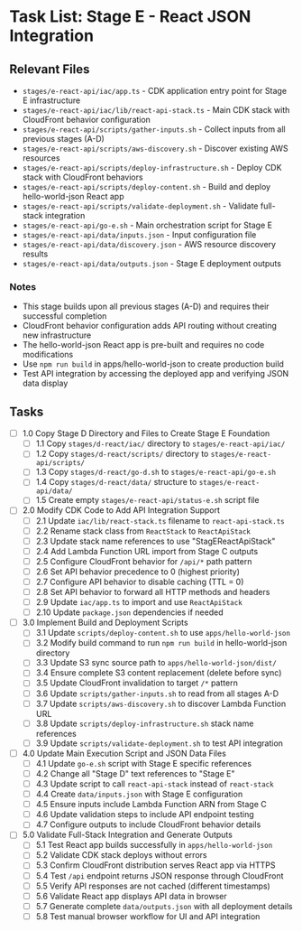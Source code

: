 # Task List: Stage E - React JSON Integration

## Relevant Files

- `stages/e-react-api/iac/app.ts` - CDK application entry point for Stage E infrastructure
- `stages/e-react-api/iac/lib/react-api-stack.ts` - Main CDK stack with CloudFront behavior configuration
- `stages/e-react-api/scripts/gather-inputs.sh` - Collect inputs from all previous stages (A-D)
- `stages/e-react-api/scripts/aws-discovery.sh` - Discover existing AWS resources
- `stages/e-react-api/scripts/deploy-infrastructure.sh` - Deploy CDK stack with CloudFront behaviors
- `stages/e-react-api/scripts/deploy-content.sh` - Build and deploy hello-world-json React app
- `stages/e-react-api/scripts/validate-deployment.sh` - Validate full-stack integration
- `stages/e-react-api/go-e.sh` - Main orchestration script for Stage E
- `stages/e-react-api/data/inputs.json` - Input configuration file
- `stages/e-react-api/data/discovery.json` - AWS resource discovery results
- `stages/e-react-api/data/outputs.json` - Stage E deployment outputs

### Notes

- This stage builds upon all previous stages (A-D) and requires their successful completion
- CloudFront behavior configuration adds API routing without creating new infrastructure
- The hello-world-json React app is pre-built and requires no code modifications
- Use `npm run build` in apps/hello-world-json to create production build
- Test API integration by accessing the deployed app and verifying JSON data display

## Tasks

- [ ] 1.0 Copy Stage D Directory and Files to Create Stage E Foundation
  - [ ] 1.1 Copy `stages/d-react/iac/` directory to `stages/e-react-api/iac/`
  - [ ] 1.2 Copy `stages/d-react/scripts/` directory to `stages/e-react-api/scripts/`
  - [ ] 1.3 Copy `stages/d-react/go-d.sh` to `stages/e-react-api/go-e.sh`
  - [ ] 1.4 Copy `stages/d-react/data/` structure to `stages/e-react-api/data/`
  - [ ] 1.5 Create empty `stages/e-react-api/status-e.sh` script file
- [ ] 2.0 Modify CDK Code to Add API Integration Support
  - [ ] 2.1 Update `iac/lib/react-stack.ts` filename to `react-api-stack.ts`
  - [ ] 2.2 Rename stack class from `ReactStack` to `ReactApiStack`
  - [ ] 2.3 Update stack name references to use "StagEReactApiStack"
  - [ ] 2.4 Add Lambda Function URL import from Stage C outputs
  - [ ] 2.5 Configure CloudFront behavior for `/api/*` path pattern
  - [ ] 2.6 Set API behavior precedence to 0 (highest priority)
  - [ ] 2.7 Configure API behavior to disable caching (TTL = 0)
  - [ ] 2.8 Set API behavior to forward all HTTP methods and headers
  - [ ] 2.9 Update `iac/app.ts` to import and use `ReactApiStack`
  - [ ] 2.10 Update `package.json` dependencies if needed
- [ ] 3.0 Implement Build and Deployment Scripts
  - [ ] 3.1 Update `scripts/deploy-content.sh` to use `apps/hello-world-json`
  - [ ] 3.2 Modify build command to run `npm run build` in hello-world-json directory
  - [ ] 3.3 Update S3 sync source path to `apps/hello-world-json/dist/`
  - [ ] 3.4 Ensure complete S3 content replacement (delete before sync)
  - [ ] 3.5 Update CloudFront invalidation to target `/*` pattern
  - [ ] 3.6 Update `scripts/gather-inputs.sh` to read from all stages A-D
  - [ ] 3.7 Update `scripts/aws-discovery.sh` to discover Lambda Function URL
  - [ ] 3.8 Update `scripts/deploy-infrastructure.sh` stack name references
  - [ ] 3.9 Update `scripts/validate-deployment.sh` to test API integration
- [ ] 4.0 Update Main Execution Script and JSON Data Files
  - [ ] 4.1 Update `go-e.sh` script with Stage E specific references
  - [ ] 4.2 Change all "Stage D" text references to "Stage E"
  - [ ] 4.3 Update script to call `react-api-stack` instead of `react-stack`
  - [ ] 4.4 Create `data/inputs.json` with Stage E configuration
  - [ ] 4.5 Ensure inputs include Lambda Function ARN from Stage C
  - [ ] 4.6 Update validation steps to include API endpoint testing
  - [ ] 4.7 Configure outputs to include CloudFront behavior details
- [ ] 5.0 Validate Full-Stack Integration and Generate Outputs
  - [ ] 5.1 Test React app builds successfully in `apps/hello-world-json`
  - [ ] 5.2 Validate CDK stack deploys without errors
  - [ ] 5.3 Confirm CloudFront distribution serves React app via HTTPS
  - [ ] 5.4 Test `/api` endpoint returns JSON response through CloudFront
  - [ ] 5.5 Verify API responses are not cached (different timestamps)
  - [ ] 5.6 Validate React app displays API data in browser
  - [ ] 5.7 Generate complete `data/outputs.json` with all deployment details
  - [ ] 5.8 Test manual browser workflow for UI and API integration 